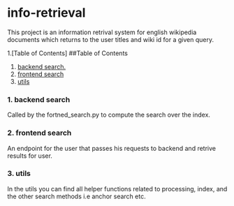 # info-retrieval
This project is an information retrival system for english wikipedia documents which returns to the user titles and wiki id for a given query.

1.[Table of Contents]
##Table of Contents

1. [ backend search. ](#desc)
2. [ frontend search ](#usage)
3. [utils](#usage)

<a name="desc"></a>
### 1. backend search
Called by the fortned_search.py to compute the search over the index.



<a name="usage"></a>
### 2. frontend search

An endpoint for the user that passes his requests to backend and retrive results for user.

<a name="usage"></a>
### 3. utils

In the utils you can find all helper functions related to processing, index, and the other search methods i.e anchor search etc.
